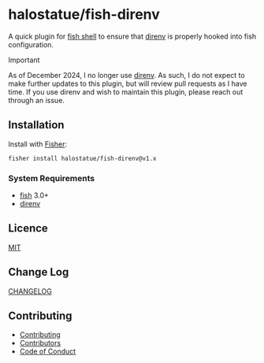 # halostatue/fish-direnv

A quick plugin for [fish shell][] to ensure that [direnv][] is properly hooked
into fish configuration.

> [!IMPORTANT]
>
> As of December 2024, I no longer use [direnv][]. As such, I do not expect to
> make further updates to this plugin, but will review pull requests as I have
> time. If you use direnv and wish to maintain this plugin, please reach out
> through an issue.

## Installation

Install with [Fisher][]:

```fish
fisher install halostatue/fish-direnv@v1.x
```

### System Requirements

- [fish][] 3.0+
- [direnv][]

## Licence

[MIT](./LICENCE.md)

## Change Log

[CHANGELOG](./CHANGELOG.md)

## Contributing

- [Contributing](./CONTRIBUTING.md)
- [Contributors](./CONTRIBUTORS.md)
- [Code of Conduct](./CODE_OF_CONDUCT.md)

[fish shell]: https://fishshell.com 'friendly interactive shell'
[direnv]: http://direnv.net
[fisher]: https://github.com/jorgebucaran/fisher
[fish]: https://github.com/fish-shell/fish-shell
